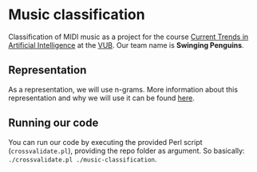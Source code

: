 # Music classification
Classification of MIDI music as a project for the course [Current Trends in Artificial Intelligence](http://ai.vub.ac.be/courses/2015-2016/current-trends-artificial-intelligence) at the [VUB](http://www.vub.ac.be/). Our team name is **Swinging Penguins**.

## Representation
As a representation, we will use n-grams. More information about this representation and why we will use it can be found [here](https://github.com/arnomoonens/music-classification/blob/master/SwingingPenguins-Phase1.pdf).

## Running our code
You can run our code by executing the provided Perl script (`crossvalidate.pl`), providing the repo folder as argument. So basically: `./crossvalidate.pl ./music-classification`.

